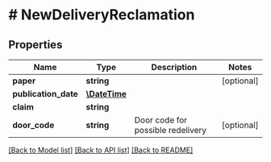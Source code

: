 # # NewDeliveryReclamation

## Properties

Name | Type | Description | Notes
------------ | ------------- | ------------- | -------------
**paper** | **string** |  | [optional] 
**publication_date** | [**\DateTime**](\DateTime.md) |  | 
**claim** | **string** |  | 
**door_code** | **string** | Door code for possible redelivery | [optional] 

[[Back to Model list]](../../README.md#documentation-for-models) [[Back to API list]](../../README.md#documentation-for-api-endpoints) [[Back to README]](../../README.md)


